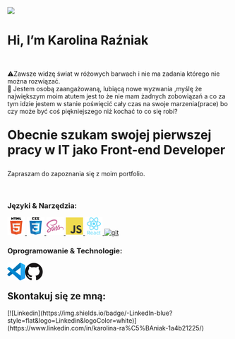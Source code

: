 <!---
karola23/karola23 is a ✨ special ✨ repository because its `README.md` (this file) appears on your GitHub profile.
You can click the Preview link to take a look at your changes.
--->

<img src="https://media.giphy.com/media/hvRJCLFzcasrR4ia7z/giphy.gif" width="30px"> <h1>Hi, I’m Karolina Raźniak</h1>
<br>

⚠️Zawsze widzę świat w różowych barwach i nie ma zadania którego nie można rozwiązać.<br>
👀 Jestem osobą zaangażowaną, lubiącą nowe wyzwania ,myślę że największym moim atutem jest to że nie mam żadnych zobowiązań a co za tym idzie jestem w stanie poświęcić cały czas na swoje marzenia(prace) bo czy może być coś piękniejszego niż kochać to co się robi?
 <p style="font-size: 2.0em;"><strong>Obecnie szukam swojej pierwszej pracy w IT jako Front-end Developer</strong></p>
Zapraszam do zapoznania się z moim portfolio.
<!--👉 **Obecnie szukam swojej pierwszej pracy w IT jako Front-end Developer.**
<br>
:computer: Zapraszam do zapoznania się z moim portfolio. 
👉 Zapraszam do zapoznania się z moim portfolio. 
--->
<br>
<h3>Języki & Narzędzia:</h3>
<p align="left"> 
 <a href="https://developer.mozilla.org/pl/docs/Web/HTML" target="_blank"> <img src="https://raw.githubusercontent.com/devicons/devicon/master/icons/html5/html5-original-wordmark.svg" alt="html5" width="40" height="40"/> </a>
 <a href="https://developer.mozilla.org/pl/docs/Web/CSS" target="_blank"> <img src="https://raw.githubusercontent.com/devicons/devicon/master/icons/css3/css3-original-wordmark.svg" alt="css3" width="40" height="40"/> </a> 
 <a href="https://sass-lang.com" target="_blank"> <img src="https://raw.githubusercontent.com/devicons/devicon/master/icons/sass/sass-original.svg" alt="sass" width="40" height="40"/> </a>
 <a href="https://developer.mozilla.org/en-US/docs/Web/JavaScript" target="_blank"> <img src="https://raw.githubusercontent.com/devicons/devicon/master/icons/javascript/javascript-original.svg" alt="javascript" width="40" height="40"/> </a>   
 <a href="https://reactjs.org/" target="_blank"> <img src="https://raw.githubusercontent.com/devicons/devicon/master/icons/react/react-original-wordmark.svg" alt="react" width="40" height="40"/> </a> <a href="https://redux.js.org" target="_blank"> 
  <a href="https://git-scm.com/" target="_blank"> <img src="https://www.vectorlogo.zone/logos/git-scm/git-scm-icon.svg" alt="git" width="40" height="40"/> </a>  
</p> 
 
<h3>Oprogramowanie & Technologie:</h3>
<img align="left" alt="Visual Studio Code" width="40px" src="https://raw.githubusercontent.com/github/explore/80688e429a7d4ef2fca1e82350fe8e3517d3494d/topics/visual-studio-code/visual-studio-code.png" />
<img align="left" alt="GitHub" width="40px" src="https://raw.githubusercontent.com/github/explore/78df643247d429f6cc873026c0622819ad797942/topics/github/github.png" />
 <br>
 <br>
  
<h2>Skontakuj się ze mną:</h2>
[![Linkedin](https://img.shields.io/badge/-LinkedIn-blue?style=flat&logo=Linkedin&logoColor=white)](https://www.linkedin.com/in/karolina-ra%C5%BAniak-1a4b21225/) 
